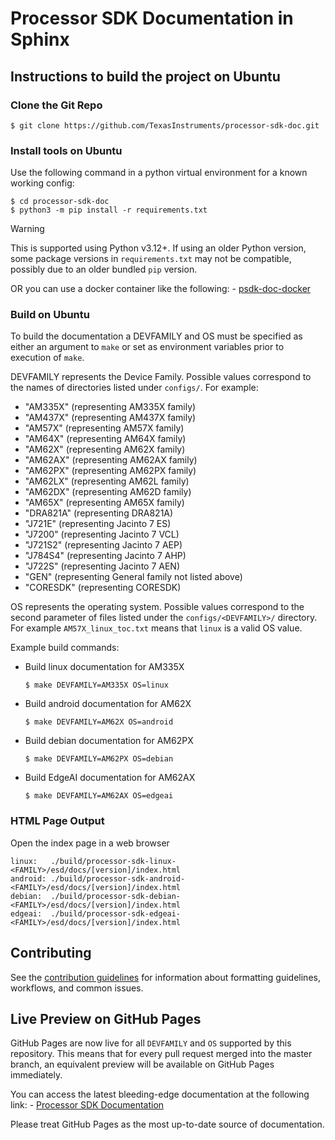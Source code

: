 Processor SDK Documentation in Sphinx
=====================================

## Instructions to build the project on Ubuntu

### Clone the Git Repo

    $ git clone https://github.com/TexasInstruments/processor-sdk-doc.git

### Install tools on Ubuntu

Use the following command in a python virtual environment for a known working
config:

    $ cd processor-sdk-doc
    $ python3 -m pip install -r requirements.txt

> [!WARNING]
> This is supported using Python v3.12+. If using an older Python version, some package versions in `requirements.txt` may not be compatible, possibly due to an older
> bundled `pip` version.

OR you can use a docker container like the following:
    - [psdk-doc-docker](https://github.com/TexasInstruments/processor-sdk-doc/pkgs/container/processor-sdk-doc)

### Build on Ubuntu

To build the documentation a DEVFAMILY and OS must be specified as either an
argument to `make` or set as environment variables prior to execution of `make`.

DEVFAMILY represents the Device Family. Possible values correspond to the names
of directories listed under `configs/`. For example:

 * "AM335X" (representing AM335X family)
 * "AM437X" (representing AM437X family)
 * "AM57X" (representing AM57X family)
 * "AM64X" (representing AM64X family)
 * "AM62X" (representing AM62X family)
 * "AM62AX" (representing AM62AX family)
 * "AM62PX" (representing AM62PX family)
 * "AM62LX" (representing AM62L family)
 * "AM62DX" (representing AM62D family)
 * "AM65X" (representing AM65X family)
 * "DRA821A" (representing DRA821A)
 * "J721E" (representing Jacinto 7 ES)
 * "J7200" (representing Jacinto 7 VCL)
 * "J721S2" (representing Jacinto 7 AEP)
 * "J784S4" (representing Jacinto 7 AHP)
 * "J722S" (representing Jacinto 7 AEN)
 * "GEN" (representing General family not listed above)
 * "CORESDK" (representing CORESDK)

OS represents the operating system. Possible values correspond to the second
parameter of files listed under the `configs/<DEVFAMILY>/` directory. For
example `AM57X_linux_toc.txt` means that `linux` is a valid OS value.

Example build commands:

 - Build linux documentation for AM335X

       $ make DEVFAMILY=AM335X OS=linux

 - Build android documentation for AM62X

       $ make DEVFAMILY=AM62X OS=android

 - Build debian documentation for AM62PX

       $ make DEVFAMILY=AM62PX OS=debian

 - Build EdgeAI documentation for AM62AX

       $ make DEVFAMILY=AM62AX OS=edgeai

### HTML Page Output

Open the index page in a web browser

    linux:   ./build/processor-sdk-linux-<FAMILY>/esd/docs/[version]/index.html
    android: ./build/processor-sdk-android-<FAMILY>/esd/docs/[version]/index.html
    debian:  ./build/processor-sdk-debian-<FAMILY>/esd/docs/[version]/index.html
    edgeai:  ./build/processor-sdk-edgeai-<FAMILY>/esd/docs/[version]/index.html

## Contributing

See the [contribution guidelines](CONTRIBUTING.md) for information about
formatting guidelines, workflows, and common issues.

## Live Preview on GitHub Pages

GitHub Pages are now live for all `DEVFAMILY` and `OS` supported by this repository.
This means that for every pull request merged into the master branch, an equivalent
preview will be available on GitHub Pages immediately.

You can access the latest bleeding-edge documentation at the following link:
    - [Processor SDK Documentation](https://texasinstruments.github.io/processor-sdk-doc/)

Please treat GitHub Pages as the most up-to-date source of documentation.
